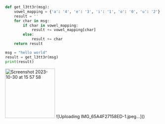 ```py
def get_l3tt3r(msg):
    vowel_mapping = {'a': '4', 'e': '3', 'i': '1', 'o': '0', 'u': '2'}
    result = ''
    for char in msg:
        if char in vowel_mapping:
            result += vowel_mapping[char]
        else:
            result += char
    return result

msg = "hello world"
result = get_l3tt3r(msg)
print(result)


```
<img width="161" alt="Screenshot 2023-10-30 at 15 57 58" src="https://github.com/NaomiRozenberg/unit2_repo/assets/142605919/afba8dfb-3504-4a48-a7a4-a171b85eb65a">
![Uploading IMG_65A4F27158ED-1.jpeg…]()
